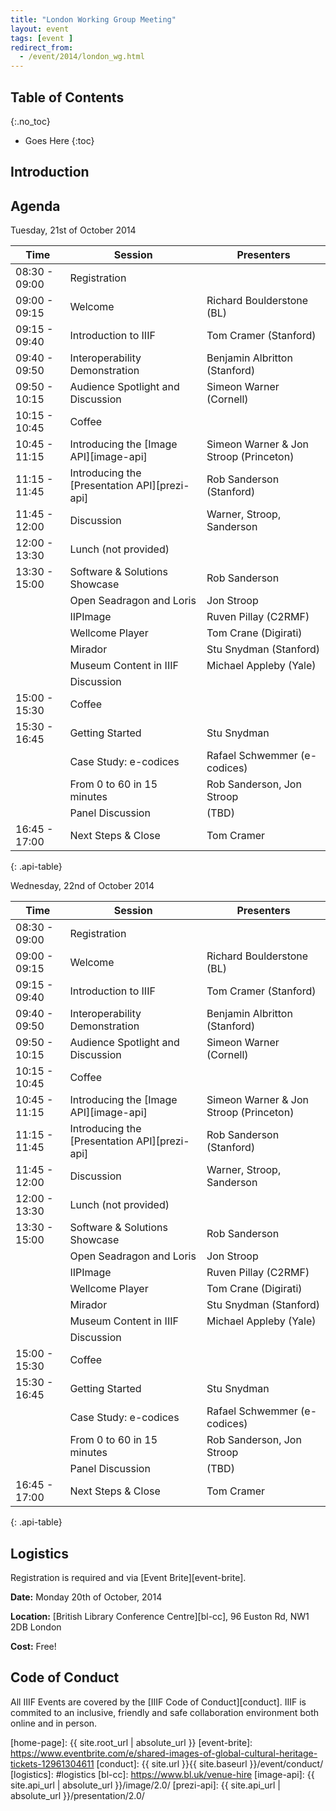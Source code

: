 ```yaml
---
title: "London Working Group Meeting"
layout: event
tags: [event ]
redirect_from:
  - /event/2014/london_wg.html
---
```


## Table of Contents
{:.no_toc}

* Goes Here
{:toc}

## Introduction


## Agenda

Tuesday, 21st of October 2014

| Time | Session | Presenters |
| ---- | ------- | ---------- |
| 08:30 - 09:00  | Registration | |
| 09:00 - 09:15  | Welcome | Richard Boulderstone (BL) |
| 09:15 - 09:40  | Introduction to IIIF | Tom Cramer (Stanford) |
| 09:40 - 09:50  | Interoperability Demonstration | Benjamin Albritton (Stanford) |
| 09:50 - 10:15  | Audience Spotlight and Discussion | Simeon Warner (Cornell) |
| 10:15 - 10:45  | Coffee | |
| 10:45 - 11:15  | Introducing the [Image API][image-api] | Simeon Warner & Jon Stroop (Princeton) |
| 11:15 - 11:45  | Introducing the [Presentation API][prezi-api] | Rob Sanderson (Stanford) |
| 11:45 - 12:00  | Discussion | Warner, Stroop, Sanderson |
| 12:00 - 13:30  | Lunch (not provided)| |
| 13:30 - 15:00  | Software & Solutions Showcase | Rob Sanderson |
|                | Open Seadragon and Loris | Jon Stroop |
|                | IIPImage | Ruven Pillay (C2RMF) |
|                | Wellcome Player | Tom Crane (Digirati) |
|                | Mirador | Stu Snydman (Stanford) |
|                | Museum Content in IIIF | Michael Appleby (Yale) |
|                | Discussion | |
| 15:00 - 15:30  | Coffee |
| 15:30 - 16:45  | Getting Started | Stu Snydman |
|                | Case Study: e-codices | Rafael Schwemmer (e-codices) |
|                | From 0 to 60 in 15 minutes | Rob Sanderson, Jon Stroop |
|                | Panel Discussion | (TBD) |
| 16:45 - 17:00  | Next Steps & Close | Tom Cramer |
{: .api-table}


Wednesday, 22nd of October 2014

| Time | Session | Presenters |
| ---- | ------- | ---------- |
| 08:30 - 09:00  | Registration | |
| 09:00 - 09:15  | Welcome | Richard Boulderstone (BL) |
| 09:15 - 09:40  | Introduction to IIIF | Tom Cramer (Stanford) |
| 09:40 - 09:50  | Interoperability Demonstration | Benjamin Albritton (Stanford) |
| 09:50 - 10:15  | Audience Spotlight and Discussion | Simeon Warner (Cornell) |
| 10:15 - 10:45  | Coffee | |
| 10:45 - 11:15  | Introducing the [Image API][image-api] | Simeon Warner & Jon Stroop (Princeton) |
| 11:15 - 11:45  | Introducing the [Presentation API][prezi-api] | Rob Sanderson (Stanford) |
| 11:45 - 12:00  | Discussion | Warner, Stroop, Sanderson |
| 12:00 - 13:30  | Lunch (not provided)| |
| 13:30 - 15:00  | Software & Solutions Showcase | Rob Sanderson |
|                | Open Seadragon and Loris | Jon Stroop |
|                | IIPImage | Ruven Pillay (C2RMF) |
|                | Wellcome Player | Tom Crane (Digirati) |
|                | Mirador | Stu Snydman (Stanford) |
|                | Museum Content in IIIF | Michael Appleby (Yale) |
|                | Discussion | |
| 15:00 - 15:30  | Coffee |
| 15:30 - 16:45  | Getting Started | Stu Snydman |
|                | Case Study: e-codices | Rafael Schwemmer (e-codices) |
|                | From 0 to 60 in 15 minutes | Rob Sanderson, Jon Stroop |
|                | Panel Discussion | (TBD) |
| 16:45 - 17:00  | Next Steps & Close | Tom Cramer |
{: .api-table}


## Logistics

Registration is required and via [Event Brite][event-brite].

__Date:__ Monday 20th of October, 2014

__Location:__ [British Library Conference Centre][bl-cc], 96 Euston Rd, NW1 2DB London

__Cost:__ Free!



## Code of Conduct

All IIIF Events are covered by the [IIIF Code of Conduct][conduct]. IIIF is commited to an inclusive, friendly and safe collaboration environment both online and in person.

[home-page]: {{ site.root_url | absolute_url }}
[event-brite]: https://www.eventbrite.com/e/shared-images-of-global-cultural-heritage-tickets-12961304611
[conduct]: {{ site.url }}{{ site.baseurl }}/event/conduct/
[logistics]: #logistics
[bl-cc]: https://www.bl.uk/venue-hire
[image-api]: {{ site.api_url | absolute_url }}/image/2.0/
[prezi-api]: {{ site.api_url | absolute_url }}/presentation/2.0/
